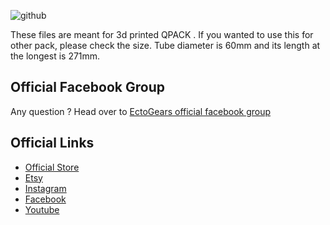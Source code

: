 ![github](https://github.com/user-attachments/assets/e9ad014f-e348-404a-b288-c2763caac53f)

These files are meant for 3d printed QPACK . If you wanted to use this for other pack, please check the size. Tube diameter is 60mm and its length at the longest is 271mm.



## Official Facebook Group
Any question ? Head over to [EctoGears official facebook group](https://www.facebook.com/groups/ectogearsbuilders/)

## Official Links
* [Official Store](https://ectogears.com)
* [Etsy](https://ectogears.etsy.com/)
* [Instagram](https://instagram.com/ectogears)
* [Facebook](https://facebook.com/ectogears)
* [Youtube](https://youtube.com/ectogears)
